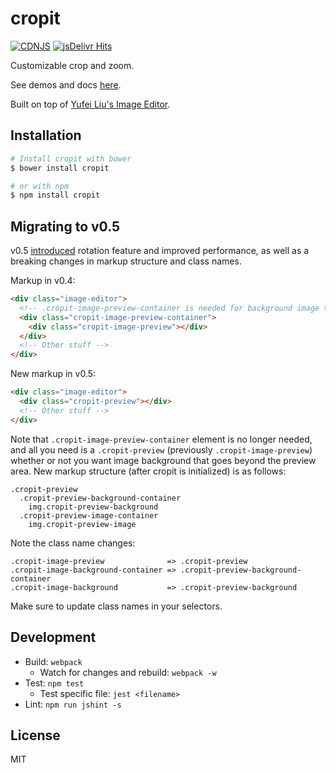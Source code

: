 # cropit
[![CDNJS](https://img.shields.io/cdnjs/v/cropit.svg)](https://cdnjs.com/libraries/cropit)
[![jsDelivr Hits](https://data.jsdelivr.com/v1/package/npm/cropit/badge?style=rounded)](https://www.jsdelivr.com/package/npm/cropit)

Customizable crop and zoom.

See demos and docs [here](http://scottcheng.github.io/cropit/).

Built on top of [Yufei Liu's Image Editor](https://github.com/yufeiliu/simple_image_uploader).


## Installation

```bash
# Install cropit with bower
$ bower install cropit

# or with npm
$ npm install cropit
```


## Migrating to v0.5

v0.5 [introduced](https://github.com/scottcheng/cropit/blob/master/CHANGELOG.md#user-content-050-february-27-2016) rotation feature and improved performance, as well as a breaking changes in markup structure and class names.

Markup in v0.4:

```html
<div class="image-editor">
  <!-- .cropit-image-preview-container is needed for background image to work -->
  <div class="cropit-image-preview-container">
    <div class="cropit-image-preview"></div>
  </div>
  <!-- Other stuff -->
</div>
```

New markup in v0.5:

```html
<div class="image-editor">
  <div class="cropit-preview"></div>
  <!-- Other stuff -->
</div>
```

Note that `.cropit-image-preview-container` element is no longer needed, and all you need is a `.cropit-preview` (previously `.cropit-image-preview`) whether or not you want image background that goes beyond the preview area. New markup structure (after cropit is initialized) is as follows:

```jade
.cropit-preview
  .cropit-preview-background-container
    img.cropit-preview-background
  .cropit-preview-image-container
    img.cropit-preview-image
```

Note the class name changes:

```
.cropit-image-preview              => .cropit-preview
.cropit-image-background-container => .cropit-preview-background-container
.cropit-image-background           => .cropit-preview-background
```

Make sure to update class names in your selectors.


## Development

* Build: `webpack`
  * Watch for changes and rebuild: `webpack -w`
* Test: `npm test`
  * Test specific file: `jest <filename>`
* Lint: `npm run jshint -s`


## License

MIT
